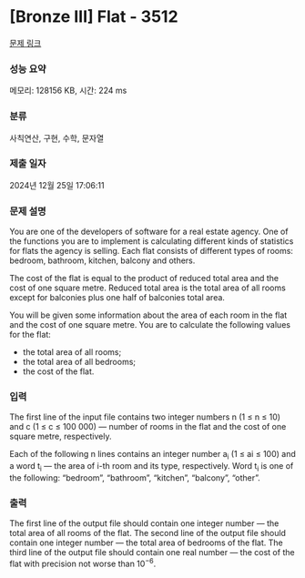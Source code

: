# [Bronze III] Flat - 3512 

[문제 링크](https://www.acmicpc.net/problem/3512) 

### 성능 요약

메모리: 128156 KB, 시간: 224 ms

### 분류

사칙연산, 구현, 수학, 문자열

### 제출 일자

2024년 12월 25일 17:06:11

### 문제 설명

<p style="user-select: auto !important;">You are one of the developers of software for a real estate agency. One of the functions you are to implement is calculating different kinds of statistics for flats the agency is selling. Each flat consists of different types of rooms: bedroom, bathroom, kitchen, balcony and others.</p>

<p style="user-select: auto !important;">The cost of the flat is equal to the product of reduced total area and the cost of one square metre. Reduced total area is the total area of all rooms except for balconies plus one half of balconies total area.</p>

<p style="user-select: auto !important;">You will be given some information about the area of each room in the flat and the cost of one square metre. You are to calculate the following values for the flat:</p>

<ul style="user-select: auto !important;">
	<li style="user-select: auto !important;">the total area of all rooms;</li>
	<li style="user-select: auto !important;">the total area of all bedrooms;</li>
	<li style="user-select: auto !important;">the cost of the flat.</li>
</ul>

### 입력 

 <p style="user-select: auto !important;">The first line of the input file contains two integer numbers n (1 ≤ n ≤ 10) and c (1 ≤ c ≤ 100 000) — number of rooms in the flat and the cost of one square metre, respectively.</p>

<p style="user-select: auto !important;">Each of the following n lines contains an integer number a<sub style="user-select: auto !important;">i</sub> (1 ≤ ai ≤ 100) and a word t<sub style="user-select: auto !important;">i</sub> — the area of i-th room and its type, respectively. Word t<sub style="user-select: auto !important;">i</sub> is one of the following: “bedroom”, “bathroom”, “kitchen”, “balcony”, “other”.</p>

### 출력 

 <p style="user-select: auto !important;">The first line of the output file should contain one integer number — the total area of all rooms of the flat. The second line of the output file should contain one integer number — the total area of bedrooms of the flat. The third line of the output file should contain one real number — the cost of the flat with precision not worse than 10<sup style="user-select: auto !important;">−6</sup>.</p>

